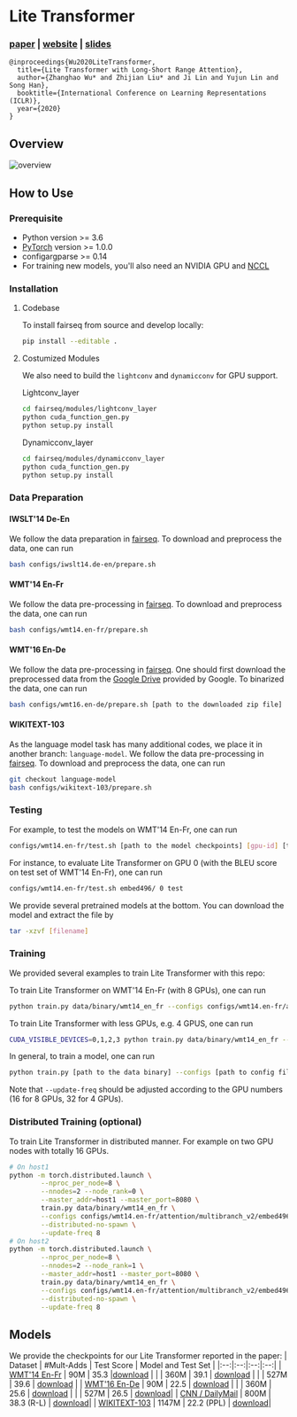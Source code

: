 # Lite Transformer

### [paper](https://arxiv.org/abs/2004.11886) | [website](https://hanlab.mit.edu/projects/litetransformer/) | [slides](https://hanlab.mit.edu/projects/litetransformer/Presentation_LiteTransformer.pdf)

```
@inproceedings{Wu2020LiteTransformer,
  title={Lite Transformer with Long-Short Range Attention},
  author={Zhanghao Wu* and Zhijian Liu* and Ji Lin and Yujun Lin and Song Han},
  booktitle={International Conference on Learning Representations (ICLR)},
  year={2020}
}
```

## Overview

![overview](figures/overview.png?raw=true "overview")

## How to Use

### Prerequisite

* Python version >= 3.6
* [PyTorch](http://pytorch.org/) version >= 1.0.0
* configargparse >= 0.14
* For training new models, you'll also need an NVIDIA GPU and [NCCL](https://github.com/NVIDIA/nccl)

### Installation

1. Codebase
    
    To install fairseq from source and develop locally:
    ```bash
    pip install --editable .
    ```

2. Costumized Modules

    We also need to build the `lightconv` and `dynamicconv` for GPU support.

    Lightconv_layer
    ```bash
    cd fairseq/modules/lightconv_layer
    python cuda_function_gen.py
    python setup.py install
    ```
    Dynamicconv_layer
    ```bash
    cd fairseq/modules/dynamicconv_layer
    python cuda_function_gen.py
    python setup.py install
    ```

### Data Preparation
#### IWSLT'14 De-En
We follow the data preparation in [fairseq](github.com/pytorch/fairseq). To download and preprocess the data, one can run
```bash
bash configs/iwslt14.de-en/prepare.sh
```

#### WMT'14 En-Fr
We follow the data pre-processing in [fairseq](github.com/pytorch/fairseq).  To download and preprocess the data, one can run
```bash
bash configs/wmt14.en-fr/prepare.sh
```

#### WMT'16 En-De
We follow the data pre-processing in [fairseq](github.com/pytorch/fairseq). One should first download the preprocessed data from the [Google Drive](https://drive.google.com/uc?export=download&id=0B_bZck-ksdkpM25jRUN2X2UxMm8) provided by Google. To binarized the data, one can run
```bash
bash configs/wmt16.en-de/prepare.sh [path to the downloaded zip file]
```

#### WIKITEXT-103
As the language model task has many additional codes, we place it in another branch: `language-model`.
We follow the data pre-processing in [fairseq](github.com/pytorch/fairseq).  To download and preprocess the data, one can run
```bash
git checkout language-model
bash configs/wikitext-103/prepare.sh
```

### Testing

For example, to test the models on WMT'14 En-Fr, one can run
```bash
configs/wmt14.en-fr/test.sh [path to the model checkpoints] [gpu-id] [test|valid]
```
For instance, to evaluate Lite Transformer on GPU 0 (with the BLEU score on test set of WMT'14 En-Fr), one can run
```bash
configs/wmt14.en-fr/test.sh embed496/ 0 test
```
We provide several pretrained models at the bottom. You can download the model and extract the file by
```bash
tar -xzvf [filename]
```

### Training
We provided several examples to train Lite Transformer with this repo:

To train Lite Transformer on WMT'14 En-Fr (with 8 GPUs), one can run
```bash
python train.py data/binary/wmt14_en_fr --configs configs/wmt14.en-fr/attention/multibranch_v2/embed496.yml
```
To train Lite Transformer with less GPUs, e.g. 4 GPUS, one can run
```bash
CUDA_VISIBLE_DEVICES=0,1,2,3 python train.py data/binary/wmt14_en_fr --configs configs/wmt14.en-fr/attention/multibranch_v2/embed496.yml --update-freq 32
```
In general, to train a model, one can run
```bash
python train.py [path to the data binary] --configs [path to config file] [override options]
```
Note that `--update-freq` should be adjusted according to the GPU numbers (16 for 8 GPUs, 32 for 4 GPUs).

### Distributed Training (optional)

To train Lite Transformer in distributed manner. For example on two GPU nodes with totally 16 GPUs.
```bash
# On host1
python -m torch.distributed.launch \
        --nproc_per_node=8 \
        --nnodes=2 --node_rank=0 \
        --master_addr=host1 --master_port=8080 \
        train.py data/binary/wmt14_en_fr \
        --configs configs/wmt14.en-fr/attention/multibranch_v2/embed496.yml \
        --distributed-no-spawn \
        --update-freq 8
# On host2
python -m torch.distributed.launch \
        --nproc_per_node=8 \
        --nnodes=2 --node_rank=1 \
        --master_addr=host1 --master_port=8080 \
        train.py data/binary/wmt14_en_fr \
        --configs configs/wmt14.en-fr/attention/multibranch_v2/embed496.yml \
        --distributed-no-spawn \
        --update-freq 8
```

## Models
We provide the checkpoints for our Lite Transformer reported in the paper:
| Dataset | \#Mult-Adds | Test Score | Model and Test Set |
|:--:|:--:|:--:|:--:|
| [WMT'14 En-Fr](http://statmt.org/wmt14/translation-task.html#Download) | 90M | 35.3 |[download](https://drive.google.com/open?id=10Iotg0dnt9sJTqEghtNhIIwJL1R3LYBe) |
| | 360M | 39.1 | [download](https://drive.google.com/open?id=10WMpIrdnDRWa_7afYJsqiiONdWlTLrJs) |
| | 527M | 39.6 | [download](https://drive.google.com/open?id=10Wfv80wOTkL-hkXNyxM8IVlcroHuuUvA) |
| [WMT'16 En-De](https://statmt.org/wmt16/translation-task.html#Download) | 90M | 22.5 | [download](https://drive.google.com/open?id=10ArxzUsMZ8gDe6zw5d3xTHYmeUasys1q) |
| | 360M | 25.6 | [download](https://drive.google.com/open?id=10Fd1iXFiOtuwjxm1K8S2RqiEeCuDhxYn) |
| | 527M | 26.5 | [download](https://drive.google.com/open?id=10HYj-rcJ4CIPp-BtpckkmYIgzH5Urrz0)|
| [CNN / DailyMail](https://github.com/abisee/cnn-dailymail) | 800M | 38.3 (R-L) | [download](https://drive.google.com/open?id=14sQZ_H7HMQGhL7Ko1WkktWUvbEslOeu9)|
| [WIKITEXT-103](https://einstein.ai/research/the-wikitext-long-term-dependency-language-modeling-dataset) | 1147M | 22.2 (PPL) | [download](https://drive.google.com/file/d/14gT1j5VERgtDFfo2Ef1yOiliT9Y2eKe_/view?usp=sharing)|

